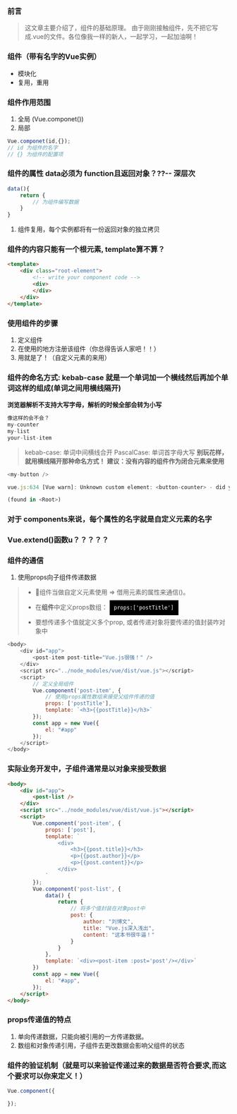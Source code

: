 ### 前言
>这文章主要介绍了，组件的基础原理。 由于刚刚接触组件，先不把它写成.vue的文件。各位像我一样的新人，一起学习，一起加油啊！
### 组件（带有名字的Vue实例）

- 模块化
- 复用，重用

### 组件作用范围

1. 全局 (Vue.componet())
2. 局部

```js
Vue.componet(id,{});
// id 为组件的名字
// {} 为组件的配置项
```

### 组件的属性 data必须为 function且返回对象？??-- 深层次
```js
data(){
    return {
        // 为组件编写数据   
    }
}
```
1. 组件复用，每个实例都将有一份返回对象的独立拷贝

### 组件的内容只能有一个根元素, template算不算？
```html
<template>
    <div class="root-element">
        <!-- write your component code -->
        <div>
        </div>
    </div>
</template>
```

### 使用组件的步骤
1. 定义组件
2. 在使用的地方注册该组件（你总得告诉人家吧！！）
3. 用就是了！（自定义元素的来用）


### 组件的命名方式: kebab-case 就是一个单词加一个横线然后再加个单词这样的组成(单词之间用横线隔开)
**浏览器解析不支持大写字母，解析的时候全部会转为小写**
```js
像这样的会不会？
my-counter
my-list
your-list-item
```
> kebab-case: 单词中间横线合开
> PascalCase: 单词首字母大写
**别玩花样，就用横线隔开那种命名方式！**
**建议：没有内容的组件作为闭合元素来使用**
```js
<my-button />
```
```js
vue.js:634 [Vue warn]: Unknown custom element: <button-counter> - did you register the component correctly? For recursive components, make sure to provide the "name" option.

(found in <Root>)
```
### 对于 components来说，每个属性的名字就是自定义元素的名字
### Vue.extend()函数u？？？？？



### 组件的通信
1. 使用props向子组件传递数据
> - 组件当做自定义元素使用 => 借用元素的属性来通信()。
>
> - 在**组件**中定义props数组： <code style="padding:10px 10px; background:#000;color:#fff;">props:['postTitle']</code>
>
> - 要想传递多个值就定义多个prop, 或者传递对象将要传递的值封装咋对象中
```js
<body>
    <div id="app">
        <post-item post-title="Vue.js很强！" />
    </div>
    <script src="../node_modules/vue/dist/vue.js"></script>
    <script>
        // 定义全局组件
        Vue.component('post-item', {
            // 使用props属性数组来接受父组件传递的值
            props: ['postTitle'],
            template: `<h3>{{postTitle}}</h3>`
        });
        const app = new Vue({
            el: "#app"
        });
    </script>
</body>
```
### 实际业务开发中，子组件通常是以对象来接受数据
```html
<body>
    <div id="app">
        <post-list />
    </div>
    <script src="../node_modules/vue/dist/vue.js"></script>
    <script>
        Vue.component('post-item', {
            props: ['post'],
            template: `
                <div>
                    <h3>{{post.title}}</h3>
                    <p>{{post.author}}</p>
                    <p>{{post.content}}</p>
                </div>
            `
        });
        Vue.component('post-list', {
            data() {
                return {
                    // 将多个值封装在对象post中
                    post: {
                        author: "刘博文",
                        title: "Vue.js深入浅出",
                        content: "这本书很牛逼！"
                    }
                }
            },
            template: `<div><post-item :post='post'/></div>`
        })
        const app = new Vue({
            el: "#app",
        });
    </script>
</body>
```

### props传递值的特点
1. 单向传递数据，只能向被引用的一方传递数据。
2. 数组和对象传递引用，子组件去更改数据会影响父组件的状态


### 组件的验证机制（就是可以来验证传递过来的数据是否符合要求,而这个要求可以你来定义！）
```js
Vue.component({

});
```
